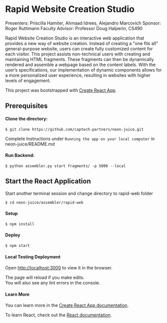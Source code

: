 # Rapid Website Creation Studio

Presenters: Priscilla Hamiter, Ahmaad Idrees, Alejandro Marcovich
Sponsor: Roger Ruttimann
Faculty Advisor: Professor Doug Halperin, CS490 

Rapid Website Creation Studio is an interactive web application that provides a new way of website creation. Instead of creating a "one fits all" general-purpose website, users can create fully customized content for each visitor. This project assists non-technical users with creating and maintaining HTML fragments. These fragments can then be dynamically rendered and assemble a webpage based on the content labels. With the user’s specifications, our implementation of dynamic components allows for a more personalized user experience, resulting in websites with higher levels of engagement.


This project was bootstrapped with [Create React App](https://github.com/facebook/create-react-app).

## Prerequisites

#### Clone the directory:
```
$ git clone https://github.com/captech-partners/neon-juice.git
```

Complete Instructions under `Running the app on your local computer` in neon-juice/README.md  

#### Run Backend:
```
$ python assembler.py start fragments/ -p 5000 --local
```

## Start the React Application

Start another terminal session and change directory to rapid-web folder  

``` 
$ cd neon-juice/assembler/rapid-web
``` 

#### Setup
``` 
$ npm install
``` 

#### Deploy
``` 
$ npm start
``` 

#### Local Testing Deployment
Open [http://localhost:3000](http://localhost:3000) to view it in the browser.

The page will reload if you make edits.<br />
You will also see any lint errors in the console.

#### Learn More

You can learn more in the [Create React App documentation](https://facebook.github.io/create-react-app/docs/getting-started).

To learn React, check out the [React documentation](https://reactjs.org/).
